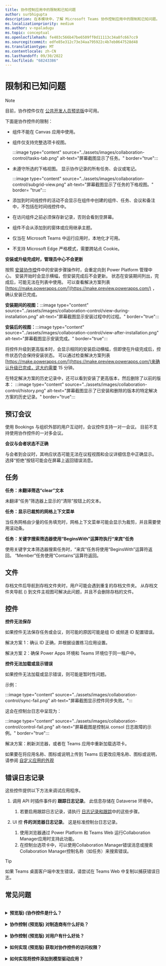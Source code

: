 ```yaml
---
title: 协作控制应用中的限制和已知问题
author: surbhigupta
description: 在本模块中，了解 Microsoft Teams 协作控制应用中的限制和已知问题。
ms.localizationpriority: medium
ms.author: v-npaladugu
ms.topic: conceptual
ms.openlocfilehash: fe403c566b47be6509ff0d11113c34a8fc667cc9
ms.sourcegitcommit: edfe85e312c73e34aa795922c4b7eb0647528d48
ms.translationtype: MT
ms.contentlocale: zh-CN
ms.lasthandoff: 09/30/2022
ms.locfileid: "68243386"
---
```

# <a name="limitations-and-known-issues"></a>限制和已知问题

> [!NOTE]
> 目前，协作控件仅在 [公共开发人员预览版](~/resources/dev-preview/developer-preview-intro.md)中可用。

下面是协作控件的限制：

* 组件不能在 Canvas 应用中使用。
* 组件仅支持完整选项卡视图。

     :::image type="content" source="../assets/images/collaboration-control/tasks-tab.png" alt-text="屏幕截图显示了任务。" border="true":::

* 未遵守所选的下格视图。 显示协作记录的所有任务、会议或笔记。

     :::image type="content" source="../assets/images/collaboration-control/subgrid-view.png" alt-text="屏幕截图显示了任务的下格视图。" border= "true":::

* 添加到时间线控件的活动不会显示在组件中创建的组件、任务、会议和备注中，不包括在时间线控件中。
* 在访问组件之前必须保存新记录，否则会看到空屏幕。
* 组件不会从添加到的窗体或应用继承主题。
* 仅当在 Microsoft Teams 中运行应用时，本地化才可用。
* 不支持 Microsoft Edge 严格模式，需要跨站点 Cookie。

**安装或升级完成时，管理员中心不会更新**

按照 [安装协作控](~/samples/install-collaboration-control.md)件中的安装步骤操作时，会重定向到 Power Platform 管理中心。 安装开始时会显示横幅，但安装完成后不会更新。 状态在安装期间列出，完成后，可能无法在列表中使用。 可以查看解决方案列表 [https://make.powerapps.com/](https://make.preview.powerapps.com/) ，确认安装已完成。

**安装期间的视图：**:::image type="content" source="../assets/images/collaboration-control/view-during-installation.png" alt-text="屏幕截图显示安装过程中的过程。" border="true":::

**安装后的视图：**:::image type="content" source="../assets/images/collaboration-control/view-after-installation.png" alt-text="屏幕截图显示安装完成。" border="true":::

将控件升级到更高版本时，会显示相同的安装启动横幅，但即使在升级完成后，控件状态仍会保持安装状态。 可以通过检查解决方案列表 [https://make.powerapps.com/](https://make.preview.powerapps.com/)来确认升级已完成，这大约需要 15 分钟。

在特定解决方案的历史记录中，还可以看到安装了更高版本，然后删除了以前的版本： :::image type="content" source="../assets/images/collaboration-control/history.png" alt-text="屏幕截图显示了已安装和删除的版本的特定解决方案的历史记录。" border="true":::

## <a name="bookings-meetings"></a>预订会议

使用 Bookings 与组织外部的用户互动时，会议控件支持一对一会议。 目前不支持使用协作控件的一对多会议。

**会议与会者状态不正确**

与会者到会议时，其响应状态可能无法在议程视图和会议详细信息中正确显示。 选择“拒绝”按钮可能会在屏幕上返回错误消息。

## <a name="tasks"></a>任务

**任务：未翻译筛选“clear”文本**

未翻译“任务”筛选器上显示的“清除”按钮上的文本。

**任务：显示已裁剪的网格上下文菜单**

当任务网格由少量的任务填充时，网格上下文菜单可能会显示为裁剪，并且需要使用滚动条。

**任务：关键字搜索筛选器使用“BeginsWith”运算符执行“来宾”任务**

使用关键字文本筛选器搜索任务时，“来宾”任务将使用“BeginsWith”运算符返回。 “Member”任务使用“Contains”运算符返回。

## <a name="files"></a>文件

存档文件后导航到存档文件夹时，用户可能会遇到重复的存档文件夹。  从存档文件夹导航 () 到文件主视图可解决此问题，并且不会删除存档的文件。

## <a name="controls"></a>控件

**控件无法保存**

如果控件无法保存任务或会议，则可能的原因可能是组 ID 或频道 ID 配置错误。  

解决方案 1：确认 ID 正确，并根据设置练习应用设置。  

解决方案 2：确保 Power Apps 环境和 Teams 环境位于同一租户中。  

**控件无法加载或显示错误**

如果控件无法加载或显示错误，则可能是暂时性问题。

示例：

:::image type="content" source="../assets/images/collaboration-control/sync-fail.png" alt-text="屏幕截图显示控件同步失败。":::

这会在控制台日志中呈现为：

:::image type="content" source="../assets/images/collaboration-control/control-fail.png" alt-text="屏幕截图是控制从 consol 日志故障的示例。" border="true":::

解决方案：刷新浏览器，或者在 Teams 应用中重新加载选项卡。

如果要在将应用名称、图标或说明上传到 Teams 后更改应用名称、图标或说明，请参阅 [自定义应用的外观](/MicrosoftTeams/customize-apps#customize-details-of-an-app)

## <a name="error-logging"></a>错误日志记录

这些控件提供以下方法来调试应用程序。

1. 调用 API 时插件事件的 **跟踪日志记录**。 此信息存储在 Dataverse 环境中。

    1. 若要启用跟踪日志记录，请执行 [日志记录和跟踪](/power-apps/developer/data-platform/logging-tracing?WT.mc_id=email)中的这些步骤。

1. UI 控 **件的浏览器日志记录**。 这是标准控制台日志记录。

    1. 使用浏览器通过 Power Platform 和 Teams Web 运行Collaboration Manager应用时支持此功能。
    1. 在控制台选项卡中，可以使用Collaboration Manager错误消息或搜索Collaboration Manager控制名称（如任务）来搜索错误。

> [!TIP]
> 如果 Teams 桌面客户端中发生错误，请尝试在 Teams Web 中复制以捕获错误日志。

## <a name="faq"></a>常见问题

<br>

<details>

<summary><b>预览版)  (协作控件是什么？</b></summary>

协作控制 (预览版) 使你可以将 Microsoft 365 功能添加到 Power Apps 业务线自定义应用程序，以便在 Teams 或 Power Apps 中协作处理业务流程时简化用户工作流。

<br>

</details>

<br>

<details>

<summary><b>协作控制 (预览版) 对制造商有什么好处？</b></summary>

借助这些新控件，你作为一名创建者可以拖放将 Microsoft 365 协作引入应用的控件。

<br>

</details>

<br>

<details>

<summary><b>协作控制 (预览版) 对用户有什么好处？</b></summary>

用户可以通过协作处理审批、文件、会议、笔记和任务来体验生产力提升并保持其流程，而无需离开应用的上下文。

<br>

</details>

<br>

<details>

<summary><b>如何实现 (预览版) 获取对协作控件的访问权限？</b></summary>

请求 Power Platform 管理员将控件从 AppSource 安装到 Power Apps 环境。

<br>

</details>

<br>

<details>

<summary><b>如何实现将控件添加到模型驱动应用？</b></summary>

转到窗体设计器，将控件从组件窗格拖动到窗体上。

<br>

</details>
